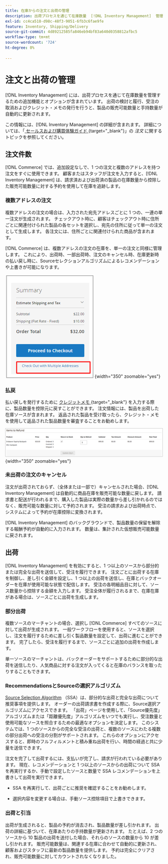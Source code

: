 ```yaml
---
title: 在庫からの注文と出荷の管理
description: 出荷プロセスを通じて在庫数量  [!DNL Inventory Management]  管理するための追加機能とオプションについて説明します。
exl-id: cc4ca518-d98c-48f3-9051-6fb3c6fae9fe
feature: Inventory, Shipping/Delivery
source-git-commit: 4d89212585fa846eb94bf83a640d0358812afbc5
workflow-type: tm+mt
source-wordcount: '724'
ht-degree: 0%

---
```


# 注文と出荷の管理

[!DNL Inventory Management] には、出荷プロセスを通じて在庫数量を管理するための追加機能とオプションが含まれています。 出荷の検討と履行、受注の取消およびクレジット・メモの発行を行うと、製品の販売可能数量と手持数量が自動的に更新されます。

この情報には、[!DNL Inventory Management] の詳細が含まれます。 詳細については、「[ セールスおよび購買体験ガイド ](../stores-purchase/orders.md){target="_blank"}」の _注文_ に関するトピックを参照してください。

## 注文件数

[!DNL Commerce] では、追加設定なしで、1 つの注文と複数のアドレスを持つ注文をすぐに使用できます。 顧客またはスタッフが注文を入力すると、[!DNL Inventory Management] は、請求済および出荷済の製品の在庫数量から控除した販売可能数量に対する予約を使用して在庫を追跡します。

### 複数アドレスの注文

複数アドレスの注文の場合は、入力された宛先アドレスごとに 1 つの、一連の単一注文が生成されます。 チェックアウト時に、顧客はチェックアウト時に住所ごとに関連付けられた製品の各セットを選択し、宛先の住所に従って単一の注文として生成します。 各注文には、住所ごとに関連付けられた商品が含まれます。

[!DNL Commerce] は、複数アドレスの注文の在庫を、単一の注文と同様に管理します。 これにより、出荷時、一部出荷時、注文のキャンセル時、在庫更新時の払い戻し時に、Sourceセレクションアルゴリズムによるレコメンデーションや上書きが可能になります。

![ チェックアウト時のマルチアドレス ](assets/inventory-multi-ship.png){width="350" zoomable="yes"}

### 払戻

払い戻しを発行するために [ クレジットメモ ](../stores-purchase/credit-memo-create.md){target="_blank"} を入力する際に、製品数量を控除元に戻すことができます。 注文情報には、製品を出荷した在庫ソースが含まれます。 返品された製品を受け取ったら、クレジット・メモを使用して返品された製品数量を審査することをお勧めします。

![ 返品選択時の返金項目 ](assets/credit-memo-items-to-refund.png)
{width="350" zoomable="yes"}

### 未出荷の注文のキャンセル

注文が出荷されておらず、（全体または一部で）キャンセルされた場合、[!DNL Inventory Management] は自動的に商品在庫を販売可能な数量に戻します。 請求書と配送が行われるまで、購入した製品は実際の数量から差し引かれるのではなく、販売可能な数量に対して予約されます。 受注の請求および出荷時点で、システムによって予約が在庫控除に変換されます。

[!DNL Inventory Management] のバックグラウンドで、製品数量の保留を解除する報酬予約が自動的に入力されます。 数量は、集計された仮想販売可能数量に戻されます。

## 出荷

[!DNL Inventory Management] を有効にすると、1 つ以上のソースから部分的または完全な出荷を送信して、受注を履行できます。 注文ごとに出荷する在庫を制御し、差し引く金額を設定し、1 つ以上の出荷を送信し、在庫とバックオーダーを在庫が使用可能な状態で配信します。 受注の各明細品目に対して、ソース数量から控除する金額を入力します。 受注全体が履行されるまで、在庫在庫がある場合は、ソースごとに出荷を生成します。

### 部分出荷

複数ソースのマーチャントの場合、選択し [!DNL Commerce] すべてのソースに対して出荷が生成されます。 一般ワークフローを使用すると、ソースを選択し、注文を履行するために差し引く製品数量を設定して、出荷に進むことができます。 完了したら、受注を履行するまで、ソースごとに追加の出荷を作成します。

単一ソースのマーチャントは、バックオーダーをサポートするために部分的な出荷を送信したり、人気商品に対する注文が入ってくると在庫のバランスを取ったりすることもできます。

### RecommendationsとSourceの選択アルゴリズム

[Source Selection Algorithm](selection-reservations.md) （SSA）は、部分的な出荷と完全な出荷について推奨事項を提供します。 オーダーの出荷請求書を作成する際に、Source選択アルゴリズムにアクセスできます。 「出荷」ページを使用して、「Source優先度」アルゴリズムまたは「距離優先度」アルゴリズムをいつでも実行し、受注数量と使用可能なソースを照合するための最適なオプションを決定します。 このシステムでは、1 つのソースからの完全な受注の出荷と、複数のソースにわたる複数の部分出荷への受注の分割がサポートされます。 これらのオプションにアクセスすると、即時のフルフィルメントと積み重ね出荷を行い、時間の経過と共に少量を送信できます。

注文を完了して出荷するには、支払いが完了し、請求が行われている必要があります。 現在、レコメンデーションと 1 つ以上のソースからの出荷について SSA を再実行するか、手動で設定したソースと数量で SSA レコメンデーションを上書きして出荷を実行できます。

- SSA を再実行して、出荷ごとに推奨を確認することをお勧めします。

- 選択内容を変更する場合は、手動ソース控除項目で上書きできます。

### 出荷と引当

出荷が生成されると、製品の予約が消去され、製品数量が差し引かれます。 出荷の詳細に基づいて、在庫あたりの手持数量が更新されます。 たとえば、2 つのソースから 10 製品の出荷を送付した場合、それらのソースの数量から 10 が差し引かれます。 販売可能数量は、関連する在庫に合わせて自動的に更新され、顧客およびスタッフに最新の製品数量を提供します。 予約は完全にクリアされ、販売可能数量に対してカウントされなくなりました。
